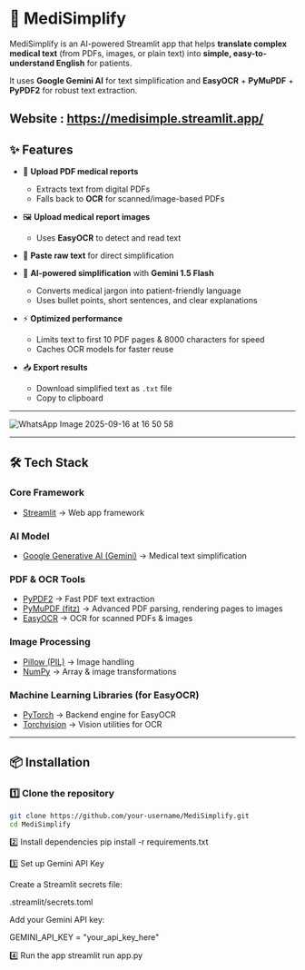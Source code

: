 # 🏥 MediSimplify

MediSimplify is an AI-powered Streamlit app that helps **translate complex medical text** (from PDFs, images, or plain text) into **simple, easy-to-understand English** for patients.  

It uses **Google Gemini AI** for text simplification and **EasyOCR** + **PyMuPDF** + **PyPDF2** for robust text extraction.


Website : https://medisimple.streamlit.app/
---

## ✨ Features

- 📄 **Upload PDF medical reports**  
  - Extracts text from digital PDFs  
  - Falls back to **OCR** for scanned/image-based PDFs  

- 🖼️ **Upload medical report images**  
  - Uses **EasyOCR** to detect and read text  

- 📝 **Paste raw text** for direct simplification  

- 🤖 **AI-powered simplification** with **Gemini 1.5 Flash**  
  - Converts medical jargon into patient-friendly language  
  - Uses bullet points, short sentences, and clear explanations  

- ⚡ **Optimized performance**  
  - Limits text to first 10 PDF pages & 8000 characters for speed  
  - Caches OCR models for faster reuse  

- 📥 **Export results**  
  - Download simplified text as `.txt` file  
  - Copy to clipboard  

---

![WhatsApp Image 2025-09-16 at 16 50 58](https://github.com/user-attachments/assets/feac0a0b-cc30-4c92-8237-6a70befbca57)

---
## 🛠️ Tech Stack

### Core Framework
- [Streamlit](https://streamlit.io/) → Web app framework  

### AI Model
- [Google Generative AI (Gemini)](https://ai.google.dev/) → Medical text simplification  

### PDF & OCR Tools
- [PyPDF2](https://pypi.org/project/PyPDF2/) → Fast PDF text extraction  
- [PyMuPDF (fitz)](https://pymupdf.readthedocs.io/) → Advanced PDF parsing, rendering pages to images  
- [EasyOCR](https://github.com/JaidedAI/EasyOCR) → OCR for scanned PDFs & images  

### Image Processing
- [Pillow (PIL)](https://pypi.org/project/Pillow/) → Image handling  
- [NumPy](https://numpy.org/) → Array & image transformations  

### Machine Learning Libraries (for EasyOCR)
- [PyTorch](https://pytorch.org/) → Backend engine for EasyOCR  
- [Torchvision](https://pytorch.org/vision/stable/index.html) → Vision utilities for OCR  

---

## 📦 Installation

### 1️⃣ Clone the repository
```bash
git clone https://github.com/your-username/MediSimplify.git
cd MediSimplify
```
2️⃣ Install dependencies
pip install -r requirements.txt

3️⃣ Set up Gemini API Key

Create a Streamlit secrets file:

.streamlit/secrets.toml


Add your Gemini API key:

GEMINI_API_KEY = "your_api_key_here"

4️⃣ Run the app
streamlit run app.py
